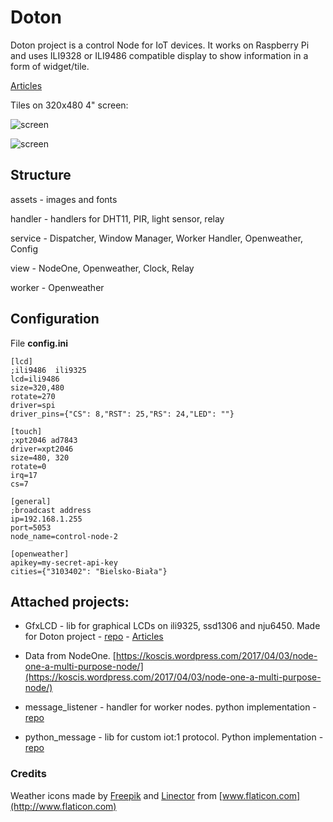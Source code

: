 Doton
===

Doton project is a control Node for IoT devices. It works on Raspberry Pi and uses ILI9328 or ILI9486 compatible display to show
information in a form of widget/tile.

[Articles](https://koscis.wordpress.com/tag/doton/)

Tiles on 320x480 4" screen:

![screen](https://koscis.files.wordpress.com/2017/05/img_20170524_210024.jpg?w=300)

![screen](https://koscis.files.wordpress.com/2017/05/img_20170506_133912.jpg?w=300)

## Structure

assets - images and fonts

handler - handlers for DHT11, PIR, light sensor, relay

service - Dispatcher, Window Manager, Worker Handler, Openweather, Config

view - NodeOne, Openweather, Clock, Relay

worker - Openweather 

## Configuration

File **config.ini** 

    [lcd]
    ;ili9486  ili9325
    lcd=ili9486
    size=320,480
    rotate=270
    driver=spi
    driver_pins={"CS": 8,"RST": 25,"RS": 24,"LED": ""}
    
    [touch]
    ;xpt2046 ad7843
    driver=xpt2046
    size=480, 320
    rotate=0
    irq=17
    cs=7
    
    [general]
    ;broadcast address
    ip=192.168.1.255
    port=5053
    node_name=control-node-2
    
    [openweather]
    apikey=my-secret-api-key
    cities={"3103402": "Bielsko-Biała"}

## Attached projects:
- GfxLCD - lib for graphical LCDs on ili9325, ssd1306 and nju6450. Made for Doton project - [repo](https://github.com/bkosciow/gfxlcd) - [Articles](https://koscis.wordpress.com/category/screens/lcd-screens/gfxlcd/)

- Data from NodeOne. [https://koscis.wordpress.com/2017/04/03/node-one-a-multi-purpose-node/](https://koscis.wordpress.com/2017/04/03/node-one-a-multi-purpose-node/)

- message_listener - handler for worker nodes. python implementation - [repo](https://github.com/bkosciow/message_listener) 

- python_message - lib for custom iot:1 protocol. Python implementation - [repo](https://github.com/bkosciow/python_iot-1)   

 
### Credits

Weather icons made by [Freepik](http://www.flaticon.com/authors/freepik) and [Linector](http://www.flaticon.com/authors/linector) from [www.flaticon.com](http://www.flaticon.com)
 
 

